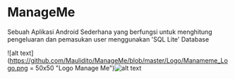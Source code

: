 # ManageMe
Sebuah Aplikasi Android Sederhana yang berfungsi untuk menghitung pengeluaran dan pemasukan user menggunakan 'SQL Lite' Database

![alt text](https://github.com/Maulidito/ManageMe/blob/master/Logo/Manameme_Logo.png = 50x50 "Logo Manage Me")![alt text](https://upload.wikimedia.org/wikipedia/commons/3/38/SQLite370.svg "Sql Lite")

